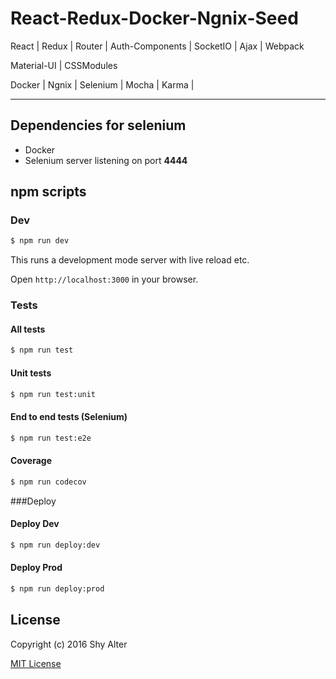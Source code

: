 # React-Redux-Docker-Ngnix-Seed

React | Redux | Router | Auth-Components | SocketIO | Ajax | Webpack

Material-UI | CSSModules

Docker | Ngnix |  Selenium | Mocha | Karma | 


--------------

## Dependencies for selenium

- Docker
- Selenium server listening on port **4444**



## npm scripts

### Dev
```bash
$ npm run dev
```

This runs a development mode server with live reload etc.

Open `http://localhost:3000` in your browser.


### Tests

#### All tests
```bash
$ npm run test
```

#### Unit tests
```bash
$ npm run test:unit
```

#### End to end tests (Selenium)
```bash
$ npm run test:e2e
```

#### Coverage
```bash
$ npm run codecov
```

###Deploy

#### Deploy Dev
```bash
$ npm run deploy:dev
```

#### Deploy Prod
```bash
$ npm run deploy:prod
```


## License

Copyright (c) 2016 Shy Alter

[MIT License][MIT]

[MIT]: ./LICENSE "Mit License"
